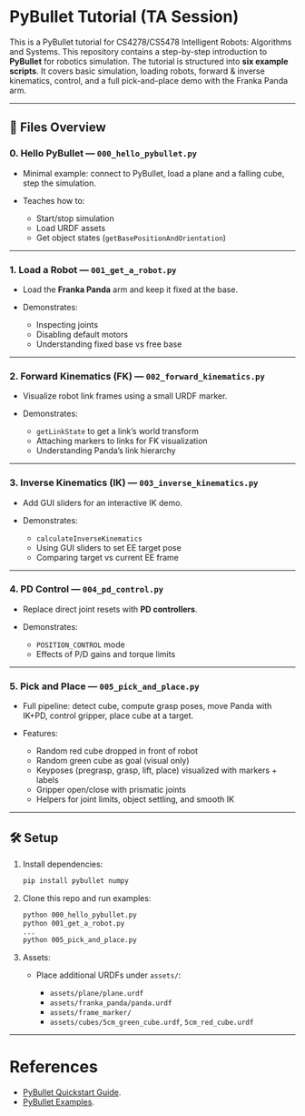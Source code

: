 # PyBullet Tutorial (TA Session)

This is a PyBullet tutorial for CS4278/CS5478 Intelligent Robots: Algorithms and Systems. 
This repository contains a step-by-step introduction to **PyBullet** for robotics simulation.
The tutorial is structured into **six example scripts**.
It covers basic simulation, loading robots, forward & inverse kinematics, control, and a full pick-and-place demo with the Franka Panda arm.

---

## 📂 Files Overview

### 0. Hello PyBullet — `000_hello_pybullet.py`

* Minimal example: connect to PyBullet, load a plane and a falling cube, step the simulation.
* Teaches how to:

  * Start/stop simulation
  * Load URDF assets
  * Get object states (`getBasePositionAndOrientation`)

---

### 1. Load a Robot — `001_get_a_robot.py`

* Load the **Franka Panda** arm and keep it fixed at the base.
* Demonstrates:

  * Inspecting joints
  * Disabling default motors
  * Understanding fixed base vs free base

---

### 2. Forward Kinematics (FK) — `002_forward_kinematics.py`

* Visualize robot link frames using a small URDF marker.
* Demonstrates:

  * `getLinkState` to get a link’s world transform
  * Attaching markers to links for FK visualization
  * Understanding Panda’s link hierarchy

---

### 3. Inverse Kinematics (IK) — `003_inverse_kinematics.py`

* Add GUI sliders for an interactive IK demo.
* Demonstrates:

  * `calculateInverseKinematics`
  * Using GUI sliders to set EE target pose
  * Comparing target vs current EE frame

---

### 4. PD Control — `004_pd_control.py`

* Replace direct joint resets with **PD controllers**.
* Demonstrates:

  * `POSITION_CONTROL` mode
  * Effects of P/D gains and torque limits

---

### 5. Pick and Place — `005_pick_and_place.py`

* Full pipeline: detect cube, compute grasp poses, move Panda with IK+PD, control gripper, place cube at a target.
* Features:

  * Random red cube dropped in front of robot
  * Random green cube as goal (visual only)
  * Keyposes (pregrasp, grasp, lift, place) visualized with markers + labels
  * Gripper open/close with prismatic joints
  * Helpers for joint limits, object settling, and smooth IK

---

## 🛠️ Setup

1. Install dependencies:

   ```bash
   pip install pybullet numpy
   ```

2. Clone this repo and run examples:

   ```bash
   python 000_hello_pybullet.py
   python 001_get_a_robot.py
   ...
   python 005_pick_and_place.py
   ```

3. Assets:

   * Place additional URDFs under `assets/`:

     * `assets/plane/plane.urdf`
     * `assets/franka_panda/panda.urdf`
     * `assets/frame_marker/`
     * `assets/cubes/5cm_green_cube.urdf`, `5cm_red_cube.urdf`

---


# References
- [PyBullet Quickstart Guide](https://docs.google.com/document/d/10sXEhzFRSnvFcl3XxNGhnD4N2SedqwdAvK3dsihxVUA/edit?tab=t.0#heading=h.2ye70wns7io3).
- [PyBullet Examples](https://github.com/bulletphysics/bullet3/tree/master/examples/pybullet/examples). 

